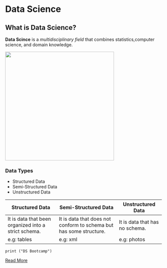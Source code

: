 # Data Science
## What is Data Science?
**Data Scince** is a *multidisciplinary field* that combines statistics,computer science, and domain knowledge.


<img src="DS.png" width="350" height="350">

### Data Types

- Structured Data
- Semi-Structured Data
- Unstructured Data

| Structured Data | Semi-Structured Data | Unstructured Data |
| ---------- | ----------- | ------------ |
| It is data that been organized into a strict schema. | It is data that does not conform to schema but has some structure. | It is data that has no schema. |
| e.g: tables | e.g: xml | e.g: photos |

`print ("DS Bootcamp")`

[Read More](https://en.wikipedia.org/wiki/Data_science%E2%80%9D)
